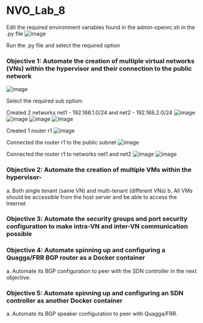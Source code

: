 # NVO_Lab_8


Edit the required environment variables found in the admin-openrc.sh in the .py file
![image](https://user-images.githubusercontent.com/63819430/112406993-e2288e80-8cda-11eb-9f9e-379594b9a90f.png)

Run the .py file and select the required option
### Objective 1: Automate the creation of multiple virtual networks (VNs) within the hypervisor and their connection to the public network
![image](https://user-images.githubusercontent.com/63819430/112407309-78f54b00-8cdb-11eb-8a80-9fe218b434fe.png)

Select the required sub option:

Created 2 networks net1 - 192.168.1.0/24 and net2 - 192.168.2.0/24
![image](https://user-images.githubusercontent.com/63819430/112407502-ce315c80-8cdb-11eb-8aab-85a41e913b17.png)
![image](https://user-images.githubusercontent.com/63819430/112407541-e3a68680-8cdb-11eb-9ba9-8d7df00b372c.png)
![image](https://user-images.githubusercontent.com/63819430/112407622-0769cc80-8cdc-11eb-8b9a-6e533bdc908c.png)
![image](https://user-images.githubusercontent.com/63819430/112407665-1fd9e700-8cdc-11eb-90f1-bf9a0186d876.png)

Created 1 router r1
![image](https://user-images.githubusercontent.com/63819430/112407806-59125700-8cdc-11eb-9855-f5657df35414.png)

Connected the router r1 to the public subnet
![image](https://user-images.githubusercontent.com/63819430/112407953-8c54e600-8cdc-11eb-8517-9529cc25153a.png)

Connected the router r1 to networks net1 and net2
![image](https://user-images.githubusercontent.com/63819430/112408074-be664800-8cdc-11eb-9195-06a70c33f1f2.png)
![image](https://user-images.githubusercontent.com/63819430/112408105-d1791800-8cdc-11eb-8ba0-e859e0c3123c.png)


### Objective 2: Automate the creation of multiple VMs within the hypervisor-
a. Both single tenant (same VN) and multi-tenant (different VNs)
b. All VMs should be accessible from the host server and be able to access the Internet
### Objective 3: Automate the security groups and port security configuration to make intra-VN and inter-VN communication possible
### Objective 4: Automate spinning up and configuring a Quagga/FRR BGP router as a Docker container
a. Automate its BGP configuration to peer with the SDN controller in the next objective.
### Objective 5: Automate spinning up and configuring an SDN controller as another Docker container
a. Automate its BGP speaker configuration to peer with Quagga/FRR.


